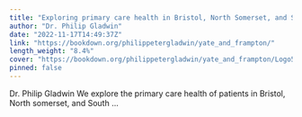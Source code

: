 ```yaml
---
title: "Exploring primary care health in Bristol, North Somerset, and South Gloucestershire"
author: "Dr. Philip Gladwin"
date: "2022-11-17T14:49:37Z"
link: "https://bookdown.org/philippetergladwin/yate_and_frampton/"
length_weight: "8.4%"
cover: "https://bookdown.org/philippetergladwin/yate_and_frampton/Logo55mmCropped.jpg"
pinned: false
---
```


Dr. Philip Gladwin We explore the primary care health of patients in Bristol, North somerset, and South ...
